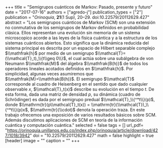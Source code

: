 +++
title = "Semigrupos cuánticos de Markov: Pasado, presente y futuro"
date = "2017-07-16"
authors = ["agredo-j"]
publication_types = ["2"]
publication = "*Orinoquia*, **21**(1 Sup), 20–29. doi:10.22579/20112629.427"
abstract = "Los semigrupos cuánticos de Markov (SCM) son una extensión no conmutativa de los semigrupos de Markov definidos en probabilidad clásica. Ellos representan una evolución sin memoria de un sistema microscopico acorde a las leyes de la física cuántica y a la estructura de los sistemas cuánticos abiertos. Esto significa que la dinámica reducida del sistema principal es descrita por un espacio de Hilbert separable complejo $\\mathfrak{h}$ por medio de un semigrupo $\\mathcal{T}=(\\mathcal{T}_t)_\\{t\\geq 0\\}$, el cual actúa sobre una subálgebra de von Neumann $\\mathfrak{M}$ del álgebra $\\mathfrak{B(h)}$ de todos los operadores lineales acotados definidos en $\\mathfrak{h}$. Por simplicidad, algunas veces asumiremos que $\\mathfrak{M}=\\mathfrak{B(h)}$. El semigrupo $\\mathcal{T}$ corresponde al cuadro de Heisenberg en el sentido que dado cualquier observable $x$, $\\mathcal{T}_t(x)$ describe su evolución en el tiempo $t$. De esta forma, dada una matriz de densidad $p$, su dinámica (cuadro de Schrödinger) es dada por el semigrupo predual $\\mathcal{T}_\\{^*t\\}(p)$, donde $\\mathrm{tr}(p\\mathcal{T}_t(x)) = \\mathrm{tr}(\\mathcal{T})_\\{^*t\\}(p)x$, $\\mathrm{tr}(\\cdot)$ denota la operación traza. En este trabajo ofrecemos una exposición de varios resultados básicos sobre SCM. Además discutimos aplicaciones de SCM en teoría de la información cuántica y computación cuántica."
selected = false
tags = []
url_pdf= "https://orinoquia.unillanos.edu.co/index.php/orinoquia/article/download/427/1018/3942"
doi = "10.22579/20112629.427"
math = false
highlight = true
[header]
image = ""
caption = ""
+++
